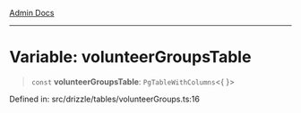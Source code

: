 [Admin Docs](/)

***

# Variable: volunteerGroupsTable

> `const` **volunteerGroupsTable**: `PgTableWithColumns`\<\{ \}\>

Defined in: src/drizzle/tables/volunteerGroups.ts:16
